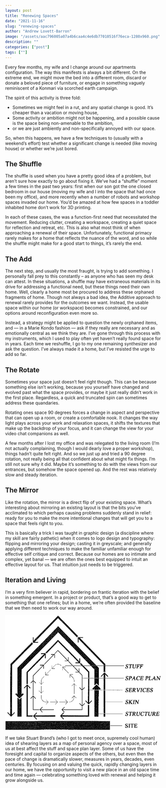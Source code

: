 ```yaml
---
layout: post
title: "Renewing Spaces"
date: "2021-11-16"
slug: "renewing-spaces"
author: "Andrew Lovett-Barron"
image: "/assets/aac796005a07a4b6caa4c4e6db77010516f76eca-1280x960.png"
description: ""
categories: ["post"]
tags: [""]
---
```


Every few months, my wife and I change around our apartments configuration. The way this manifests is always a bit different. On the extreme end, we might move the bed into a different room, discard or donate a beloved piece of furniture, or engage in something vaguely reminiscent of a Konmari via scorched earth campaign.

The spirit of this activity is three fold:

- Sometimes we might feel in a rut, and any spatial change is good. It’s cheaper than a vacation or moving house,
- Some activity or ambition might not be happening, and a possible cause is the space being non-amenable to the ambition,
- or we are just ambiently and non-specifically annoyed with our space.

So, when this happens, we have a few techniques to (usually with a weekend’s effort) test whether a significant change is needed (like moving house) or whether we’re just bored.

## **The Shuffle**

The shuffle is used when you have a pretty good idea of a problem, but aren’t sure how exactly to go about fixing it. We’ve had a “shuffle” moment a few times in the past two years: first when our son got the one closed bedroom in our house (moving my wife and I into the space that had once been my office), and more recently when a number of robots and workshop spaces invaded our home. You’d be amazed at how few spaces in a toddler inhabited home don’t work for 3D printing.

In each of these cases, the was a function-first need that necessitated the movement. Reducing clutter, creating a workspace, creating a quiet space for reflection and retreat, etc. This is also what most think of when approaching a renewal of their space. Unfortunately, functional primacy rarely makes for a home that reflects the nuance of the word, and so while the shuffle might make for a good start to things, it’s rarely the end.

## **The Add**

The next step, and usually the most fraught, is trying to add something. I personally fall prey to this constantly – as anyone who has seen my desk can attest. In these situations, a shuffle may have extraneous materials in its drive for addressing a functional need, but these things need their own home. Well, clearly a home most be procured to address these orphaned fragments of home. Though not always a bad idea, the Additive approach to renewal rarely provides for the outcomes we want. Instead, the usable space within our home (or workspace) becomes constrained, and our options around reconfiguration even more so.

Instead, a strategy might be applied to question the newly orphaned items, and — in a Marie Kondo fashion — ask if they really are necessary and as emotionally central as we think they are. I’ve gone through this process with my instruments, which I used to play often yet haven’t really found space for in years. Each time we reshuffle, I go to my one remaining synthesizer and ask the question. I’ve always made it a home, but I’ve resisted the urge to add so far.

## **The Rotate**

Sometimes your space just doesn’t feel right though. This can be because something else isn’t working, because you yourself have changed and evolved past what the space provides, or maybe it just really didn’t work in the first place. Regardless, a quick and truncated spin can sometimes address these quandaries.

Rotating ones space 90 degrees forces a change in aspect and perspective that can open up a room, or create a comfortable nook. It changes the way light plays across your work and relaxation spaces, it shifts the textures that make up the backdrop of your focus, and it can change the view for your video chat companions as well.

A few months after I lost my office and was relegated to the living room (I’m not actually complaining, though I would dearly love a proper workshop), things hadn’t quite felt right. And so we just up and tried a 90 degree rotation, not really being all that confident about what might fix things. I’m still not sure why it did. Maybe it’s something to do with the views from our entrances, but somehow the space opened up. And the rest was relatively slow and steady iteration.

## **The Mirror**

Like the rotation, the mirror is a direct flip of your existing space. What’s interesting about mirroring an existing layout is that the bits you’ve acclimated to which perhaps causing problems suddenly stand in relief: ready for you to make the more intentional changes that will get you to a space that feels right to you.

This is basically a trick I was taught in graphic design (a discipline where my skill are fairly pathetic) when it comes to logo design and typography: flipping and mirroring your design; casting it in greyscale; and generally applying different techniques to make the familiar unfamiliar enough for effective self critique and correct. Because our homes are so intimate and complex, yet banal — we are often the ones best equipped to intuit an effective layout for us. That intuition just needs to be triggered.

## **Iteration and Living**

I’m a very firm believer in rapid, bordering on frantic iteration with the belief in something emergent. In a project or product, that’s a good way to get to something that one refines; but in a home, we’re often provided the baseline that we then need to work our way around.

![](/assets/4e97abc2c8342ee0f7b63320e6cb92b4dd12ef10-739x546.png)

If we take Stuart Brand’s (who I got to meet once, supremely cool human) idea of shearing layers as a map of personal agency over a space, most of us at best affect the stuff and space plan layer. Some of us have the foresight and capital to organize aspects of the others, but even then the pace of change is dramatically slower, measures in years, decades, even centuries. By focusing on and valuing the quick, rapidly changing layers in our home, we have the opportunity to visit a new place in an old space time and time again — celebrating something loved with renewal and helping it grow alongside us.
